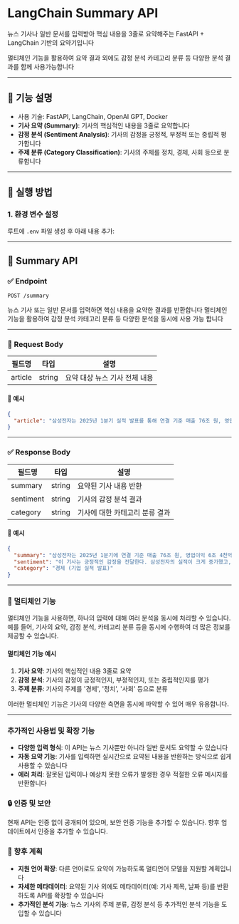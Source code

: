 
# LangChain Summary API
 
뉴스 기사나 일반 문서를 입력받아 핵심 내용을 3줄로 요약해주는 FastAPI + LangChain 기반의 요약기입니다

멀티체인 기능을 활용하여 요약 결과 외에도 감정 분석 카테고리 분류 등 다양한 분석 결과를 함께 사용가능합니다



---

## 🧠 기능 설명

- 사용 기술: FastAPI, LangChain, OpenAI GPT, Docker
- **기사 요약 (Summary)**: 기사의 핵심적인 내용을 3줄로 요약합니다
- **감정 분석 (Sentiment Analysis)**: 기사의 감정을 긍정적, 부정적 또는 중립적 평가합니다
- **주제 분류 (Category Classification)**: 기사의 주제를 정치, 경제, 사회 등으로 분류합니다

---

## 🚀 실행 방법

### 1. 환경 변수 설정

루트에 `.env` 파일 생성 후 아래 내용 추가:

---

## 📘 Summary API

### ✅ Endpoint

`POST /summary`

뉴스 기사 또는 일반 문서를 입력하면 핵심 내용을 요약한 결과를 반환합니다 멀티체인 기능을 활용하여 감정 분석 카테고리 분류 등 다양한 분석을 동시에 사용 가능 합니다

---

### 📝 Request Body

| 필드명  | 타입   | 설명                          |
| ------- | ------ | ----------------------------- |
| article | string | 요약 대상 뉴스 기사 전체 내용 |

#### 📌 예시

```json
{
  "article": "삼성전자는 2025년 1분기 실적 발표를 통해 연결 기준 매출 76조 원, 영업이익 6조 4천억 원을 기록했다고 16일 밝혔다. 이는 전년 동기 대비 각각 12%, 57% 증가한 수치로, 주요 사업 부문에서의 회복세와 글로벌 수요 증가가 영향을 미친 것으로 분석된다. 특히 반도체 부문은 고부가가치 메모리 수요가 살아나며 전체 실적 개선을 주도했다. DDR5, HBM3 등 차세대 제품의 공급 확대와 함께, AI 연산에 최적화된 솔루션 개발도 실적 견인에 일조했다.\n\n스마트폰을 포함한 MX(Mobile eXperience) 부문 역시 프리미엄 모델의 판매 호조에 힘입어 견조한 실적을 이어갔다. 갤럭시 S24 시리즈는 출시 한 달 만에 글로벌 판매량 1천만 대를 돌파하며 AI 기능을 강조한 전략이 시장에서 긍정적인 반응을 얻었다는 평가다.\n\n디스플레이 부문은 OLED 수요 증가와 중국 시장 내 점유율 확대가 주요 성과로 꼽힌다. 특히 폴더블 디스플레이의 기술 완성도가 높아지면서 주요 스마트폰 제조사의 채택이 증가한 것이 주효했다.\n\n삼성전자는 향후 전략에 대해 \"AI 반도체, 차세대 메모리, 시스템 반도체 등 핵심 기술 분야에 대한 선제적 투자와 글로벌 협력을 확대해 나갈 것\"이라며 \"친환경 경영과 지속 가능한 공급망 강화도 병행할 계획\"이라고 밝혔다. 또, R&D 예산도 전년 대비 15% 이상 확대 편성하여 기술 리더십 확보에 총력을 기울일 방침이다.\n\n한편, 업계 전문가들은 삼성전자의 이번 실적에 대해 \"전반적인 시장 회복과 함께 기술 중심 전략이 본격적으로 성과를 내기 시작한 시기\"라며 \"2025년 하반기 이후 AI 반도체와 서버 메모리 수요 본격화에 따른 추가 성장 가능성이 높다\"고 전망했다."
}
```

---

### ✅ Response Body

| 필드명  | 타입   | 설명                          |
| ------- | ------ | ----------------------------- |
| summary | string | 요약된 기사 내용 반환         |
| sentiment | string | 기사의 감정 분석 결과           |
| category  | string | 기사에 대한 카테고리 분류 결과 |

#### 📌 예시

```json
{
  "summary": "삼성전자는 2025년 1분기에 연결 기준 매출 76조 원, 영업이익 6조 4천억 원을 기록하여 전년 대비 각각 12%, 57% 증가한 실적을 발표했다. 반도체와 스마트폰 부문의 호조 판매로 실적을 견인했으며, OLED 수요와 폴더블 디스플레이 기술 완성도 향상으로 디스플레이 부문도 성과를 거뒀다. 삼성전자는 향후 AI 반도체, 차세대 메모리, 시스템 반도체 등 핵심 기술 분야에 대한 투자와 글로벌 협력을 강화할 계획이다.",
  "sentiment": "이 기사는 긍정적인 감정을 전달한다. 삼성전자의 실적이 크게 증가했고, 기술 중심의 전략이 긍정적인 평가를 받았다.",
  "category": "경제 (기업 실적 발표)"
}
```

---

### 🌟 멀티체인 기능

멀티체인 기능을 사용하면, 하나의 입력에 대해 여러 분석을 동시에 처리할 수 있습니다. 예를 들어, 기사의 요약, 감정 분석, 카테고리 분류 등을 동시에 수행하여 더 많은 정보를 제공할 수 있습니다.

#### 멀티체인 기능 예시

1. **기사 요약**: 기사의 핵심적인 내용 3줄로 요약
2. **감정 분석**: 기사의 감정이 긍정적인지, 부정적인지, 또는 중립적인지를 평가
3. **주제 분류**: 기사의 주제를 '경제', '정치', '사회' 등으로 분류

이러한 멀티체인 기능은 기사의 다양한 측면을 동시에 파악할 수 있어 매우 유용합니다.

---

### 추가적인 사용법 및 확장 기능

- **다양한 입력 형식**: 이 API는 뉴스 기사뿐만 아니라 일반 문서도 요약할 수 있습니다
- **자동 요약 기능**: 기사를 입력하면 실시간으로 요약된 내용을 반환하는 방식으로 쉽게 사용할 수 있습니다
- **에러 처리**: 잘못된 입력이나 예상치 못한 오류가 발생한 경우 적절한 오류 메시지를 반환합니다

### 🔒 인증 및 보안

현재 API는 인증 없이 공개되어 있으며, 보안 인증 기능을 추가할 수 있습니다. 향후 업데이트에서 인증을 추가할 수 있습니다.

### 🚀 향후 계획

- **지원 언어 확장**: 다른 언어로도 요약이 가능하도록 멀티언어 모델을 지원할 계획입니다
- **자세한 메타데이터**: 요약된 기사 외에도 메타데이터(예: 기사 제목, 날짜 등)를 반환하도록 API를 확장할 수 있습니다
- **추가적인 분석 기능**: 뉴스 기사의 주제 분류, 감정 분석 등 추가적인 분석 기능을 도입할 수 있습니다

